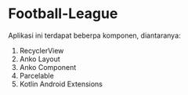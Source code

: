 # Football-League
Aplikasi ini terdapat beberpa komponen, diantaranya:
1. RecyclerView
2. Anko Layout
3. Anko Component
4. Parcelable
5. Kotlin Android Extensions
